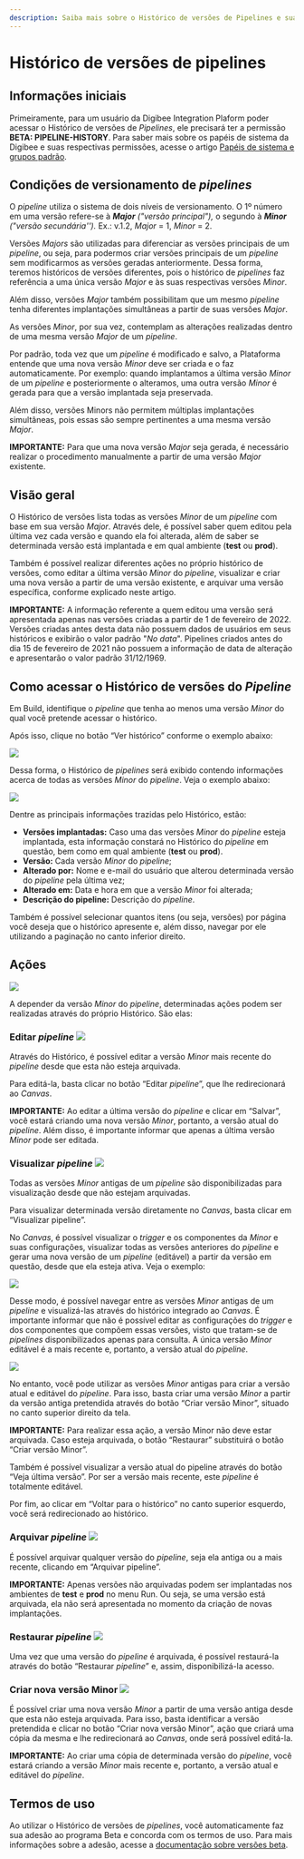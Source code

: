 ```yaml
---
description: Saiba mais sobre o Histórico de versões de Pipelines e suas funcionalidades.
---
```


# Histórico de versões de pipelines

## Informações iniciais <a href="#h_54a1169b96" id="h_54a1169b96"></a>

Primeiramente, para um usuário da Digibee Integration Plaform poder acessar o Histórico de versões de _Pipelines_, ele precisará ter a permissão **BETA: PIPELINE-HISTORY**. Para saber mais sobre os papéis de sistema da Digibee e suas respectivas permissões, acesse o artigo [Papéis de sistema e grupos padrão](../../administration/novo-controle-de-acesso/papeis-de-sistema-e-grupos-padrao.md).

## Condições de versionamento de _pipelines_ <a href="#h_bc1822d10d" id="h_bc1822d10d"></a>

O _pipeline_ utiliza o sistema de dois níveis de versionamento. O 1º número em uma versão refere-se à _**Major** ("versão principal"),_ o segundo à _**Minor** ("versão secundária'')._ Ex.: v.1.2, _Major_ = 1, _Minor_ = 2.

Versões _Majors_ são utilizadas para diferenciar as versões principais de um _pipeline_, ou seja, para podermos criar versões principais de um _pipeline_ sem modificarmos as versões geradas anteriormente. Dessa forma, teremos históricos de versões diferentes, pois o histórico de _pipelines_ faz referência a uma única versão _Major_ e às suas respectivas versões _Minor_.

Além disso, versões _Major_ também possibilitam que um mesmo _pipeline_ tenha diferentes implantações simultâneas a partir de suas versões _Major_.

As versões _Minor_, por sua vez, contemplam as alterações realizadas dentro de uma mesma versão _Major_ de um _pipeline_.

Por padrão, toda vez que um _pipeline_ é modificado e salvo, a Plataforma entende que uma nova versão _Minor_ deve ser criada e o faz automaticamente. Por exemplo: quando implantamos a última versão _Minor_ de um _pipeline_ e posteriormente o alteramos, uma outra versão _Minor_ é gerada para que a versão implantada seja preservada.

Além disso, versões Minors não permitem múltiplas implantações simultâneas, pois essas são sempre pertinentes a uma mesma versão _Major_.

**IMPORTANTE:** Para que uma nova versão _Major_ seja gerada, é necessário realizar o procedimento manualmente a partir de uma versão _Major_ existente.

## Visão geral <a href="#h_0295944262" id="h_0295944262"></a>

O Histórico de versões lista todas as versões _Minor_ de um _pipeline_ com base em sua versão _Major_. Através dele, é possível saber quem editou pela última vez cada versão e quando ela foi alterada, além de saber se determinada versão está implantada e em qual ambiente (**test** ou **prod**).

Também é possível realizar diferentes ações no próprio histórico de versões, como editar a última versão _Minor_ do _pipeline_, visualizar e criar uma nova versão a partir de uma versão existente, e arquivar uma versão específica, conforme explicado neste artigo.

**IMPORTANTE:** A informação referente a quem editou uma versão será apresentada apenas nas versões criadas a partir de 1 de fevereiro de 2022. Versões criadas antes desta data não possuem dados de usuários em seus históricos e exibirão o valor padrão "_No data_". Pipelines criados antes do dia 15 de fevereiro de 2021 não possuem a informação de data de alteração e apresentarão o valor padrão 31/12/1969.

## Como acessar o Histórico de versões do _Pipeline_ <a href="#h_e6c37b24d5" id="h_e6c37b24d5"></a>

Em Build, identifique o _pipeline_ que tenha ao menos uma versão _Minor_ do qual você pretende acessar o histórico.

Após isso, clique no botão “Ver histórico” conforme o exemplo abaixo:

![](<../../.gitbook/assets/01 (1).gif>)

Dessa forma, o Histórico de _pipelines_ será exibido contendo informações acerca de todas as versões _Minor_ do _pipeline_. Veja o exemplo abaixo:

![](<../../.gitbook/assets/02 (7).png>)

Dentre as principais informações trazidas pelo Histórico, estão:

* **Versões implantadas:** Caso uma das versões _Minor_ do _pipeline_ esteja implantada, esta informação constará no Histórico do _pipeline_ em questão, bem como em qual ambiente (**test** ou **prod**).
* **Versão:** Cada versão _Minor_ do _pipeline_;
* **Alterado por:** Nome e e-mail do usuário que alterou determinada versão do _pipeline_ pela última vez;
* **Alterado em:** Data e hora em que a versão _Minor_ foi alterada;
* **Descrição do pipeline:** Descrição do _pipeline_.

Também é possível selecionar quantos itens (ou seja, versões) por página você deseja que o histórico apresente e, além disso, navegar por ele utilizando a paginação no canto inferior direito.

## Ações <a href="#h_e625b9abd3" id="h_e625b9abd3"></a>

![](<../../.gitbook/assets/03 (4).gif>)

A depender da versão _Minor_ do _pipeline_, determinadas ações podem ser realizadas através do próprio Histórico. São elas:

### Editar _pipeline_ ![](<../../.gitbook/assets/04 (15).png>) <a href="#h_8458b2c7ed" id="h_8458b2c7ed"></a>

Através do Histórico, é possível editar a versão _Minor_ mais recente do _pipeline_ desde que esta não esteja arquivada.

Para editá-la, basta clicar no botão “Editar _pipeline_”, que lhe redirecionará ao _Canvas_.

**IMPORTANTE:** Ao editar a última versão do _pipeline_ e clicar em “Salvar”, você estará criando uma nova versão _Minor_, portanto, a versão atual do _pipeline_. Além disso, é importante informar que apenas a última versão _Minor_ pode ser editada.

### Visualizar _pipeline_ ![](<../../.gitbook/assets/05 (9).png>) <a href="#h_f14bdfa10b" id="h_f14bdfa10b"></a>

Todas as versões _Minor_ antigas de um _pipeline_ são disponibilizadas para visualização desde que não estejam arquivadas.

Para visualizar determinada versão diretamente no _Canvas_, basta clicar em “Visualizar pipeline”.

No _Canvas_, é possível visualizar o _trigger_ e os componentes da _Minor_ e suas configurações, visualizar todas as versões anteriores do _pipeline_ e gerar uma nova versão de um _pipeline_ (editável) a partir da versão em questão, desde que ela esteja ativa. Veja o exemplo:

![](../../.gitbook/assets/06.gif)

Desse modo, é possível navegar entre as versões _Minor_ antigas de um _pipeline_ e visualizá-las através do histórico integrado ao _Canvas_. É importante informar que não é possível editar as configurações do _trigger_ e dos componentes que compõem essas versões, visto que tratam-se de _pipelines_ disponibilizados apenas para consulta. A única versão _Minor_ editável é a mais recente e, portanto, a versão atual do _pipeline_.

![](../../.gitbook/assets/07.png)

No entanto, você pode utilizar as versões _Minor_ antigas para criar a versão atual e editável do _pipeline_. Para isso, basta criar uma versão _Minor_ a partir da versão antiga pretendida através do botão “Criar versão Minor”, situado no canto superior direito da tela.

**IMPORTANTE:** Para realizar essa ação, a versão Minor não deve estar arquivada. Caso esteja arquivada, o botão “Restaurar” substituirá o botão “Criar versão Minor”.

Também é possível visualizar a versão atual do pipeline através do botão “Veja última versão”. Por ser a versão mais recente, este _pipeline_ é totalmente editável.

Por fim, ao clicar em “Voltar para o histórico” no canto superior esquerdo, você será redirecionado ao histórico.

### Arquivar _pipeline_ ![](<../../.gitbook/assets/08 (2).png>) <a href="#h_b7f9ca2319" id="h_b7f9ca2319"></a>

É possível arquivar qualquer versão do _pipeline_, seja ela antiga ou a mais recente, clicando em “Arquivar pipeline”.

**IMPORTANTE:** Apenas versões não arquivadas podem ser implantadas nos ambientes de **test** e **prod** no menu Run. Ou seja, se uma versão está arquivada, ela não será apresentada no momento da criação de novas implantações.

### Restaurar _pipeline_ ![](<../../.gitbook/assets/09 (1).png>) <a href="#h_19edab1486" id="h_19edab1486"></a>

Uma vez que uma versão do _pipeline_ é arquivada, é possível restaurá-la através do botão “Restaurar _pipeline_” e, assim, disponibilizá-la acesso.

### Criar nova versão Minor ![](<../../.gitbook/assets/10 (1).png>) <a href="#h_b6d08bb566" id="h_b6d08bb566"></a>

É possível criar uma nova versão _Minor_ a partir de uma versão antiga desde que esta não esteja arquivada. Para isso, basta identificar a versão pretendida e clicar no botão “Criar nova versão Minor”, ação que criará uma cópia da mesma e lhe redirecionará ao _Canvas_, onde será possível editá-la.

**IMPORTANTE:** Ao criar uma cópia de determinada versão do _pipeline_, você estará criando a versão _Minor_ mais recente e, portanto, a versão atual e editável do _pipeline_.

## Termos de uso <a href="#h_71d1c196fa" id="h_71d1c196fa"></a>

Ao utilizar o Histórico de versões de _pipelines_, você automaticamente faz sua adesão ao programa Beta e concorda com os termos de uso. Para mais informações sobre a adesão, acesse a [documentação sobre versões beta](../../geral/programa-beta.md).
